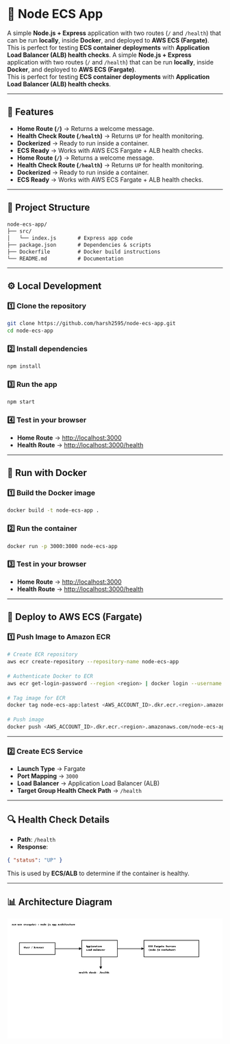 # 🚀 Node ECS App

A simple **Node.js + Express** application with two routes (`/` and `/health`) that can be run **locally**, inside **Docker**, and deployed to **AWS ECS (Fargate)**.  
This is perfect for testing **ECS container deployments** with **Application Load Balancer (ALB) health checks**.
A simple **Node.js + Express** application with two routes (`/` and `/health`) that can be run **locally**, inside **Docker**, and deployed to **AWS ECS (Fargate)**.  
This is perfect for testing **ECS container deployments** with **Application Load Balancer (ALB) health checks**.

---

## 📌 Features
- **Home Route (`/`)** → Returns a welcome message.
- **Health Check Route (`/health`)** → Returns `UP` for health monitoring.
- **Dockerized** → Ready to run inside a container.
- **ECS Ready** → Works with AWS ECS Fargate + ALB health checks.
- **Home Route (`/`)** → Returns a welcome message.
- **Health Check Route (`/health`)** → Returns `UP` for health monitoring.
- **Dockerized** → Ready to run inside a container.
- **ECS Ready** → Works with AWS ECS Fargate + ALB health checks.

---

## 📂 Project Structure
```
node-ecs-app/
├── src/
│   └── index.js       # Express app code
├── package.json       # Dependencies & scripts
├── Dockerfile         # Docker build instructions
└── README.md          # Documentation
```

---

## ⚙️ Local Development

### 1️⃣ Clone the repository
```bash
git clone https://github.com/harsh2595/node-ecs-app.git
cd node-ecs-app
```

### 2️⃣ Install dependencies
```bash
npm install
```

### 3️⃣ Run the app
```bash
npm start
```

### 4️⃣ Test in your browser
- **Home Route** → [http://localhost:3000](http://localhost:3000)  
- **Health Route** → [http://localhost:3000/health](http://localhost:3000/health)

---

## 🐳 Run with Docker

### 1️⃣ Build the Docker image
```bash
docker build -t node-ecs-app .
```

### 2️⃣ Run the container
```bash
docker run -p 3000:3000 node-ecs-app
```

### 3️⃣ Test in your browser
- **Home Route** → [http://localhost:3000](http://localhost:3000)  
- **Health Route** → [http://localhost:3000/health](http://localhost:3000/health)

---

## 🚀 Deploy to AWS ECS (Fargate)

### 1️⃣ Push Image to Amazon ECR
```bash
# Create ECR repository
aws ecr create-repository --repository-name node-ecs-app

# Authenticate Docker to ECR
aws ecr get-login-password --region <region> | docker login --username AWS --password-stdin <AWS_ACCOUNT_ID>.dkr.ecr.<region>.amazonaws.com

# Tag image for ECR
docker tag node-ecs-app:latest <AWS_ACCOUNT_ID>.dkr.ecr.<region>.amazonaws.com/node-ecs-app:latest

# Push image
docker push <AWS_ACCOUNT_ID>.dkr.ecr.<region>.amazonaws.com/node-ecs-app:latest
```

---

### 2️⃣ Create ECS Service
- **Launch Type** → Fargate  
- **Port Mapping** → `3000`  
- **Load Balancer** → Application Load Balancer (ALB)  
- **Target Group Health Check Path** → `/health`  

---

## 🔍 Health Check Details
- **Path**: `/health`
- **Response**:
```json
{ "status": "UP" }
```
This is used by **ECS/ALB** to determine if the container is healthy.

---

## 📊 Architecture Diagram
![Architecture Diagram](node-ecs-architecture.png)
